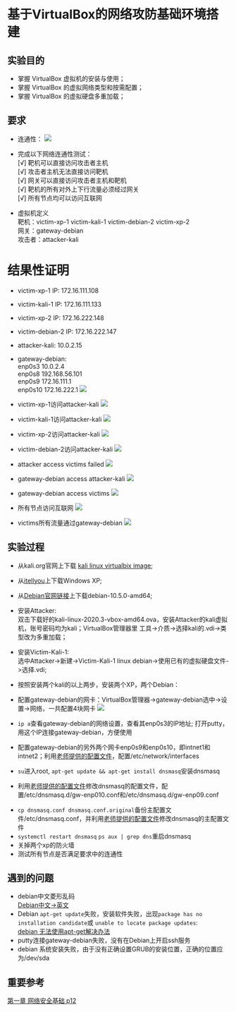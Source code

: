 # 基于VirtualBox的网络攻防基础环境搭建

## 实验目的
- 掌握 VirtualBox 虚拟机的安装与使用；
- 掌握 VirtualBox 的虚拟网络类型和按需配置；
- 掌握 VirtualBox 的虚拟硬盘多重加载；

## 要求
- 连通性：
  ![](chapter1-img/vb-exp-layout.png)

- 完成以下网络连通性测试：  
[√] 靶机可以直接访问攻击者主机  
[√] 攻击者主机无法直接访问靶机  
[√] 网关可以直接访问攻击者主机和靶机  
[√] 靶机的所有对外上下行流量必须经过网关  
[√] 所有节点均可以访问互联网  

- 虚拟机定义  
  靶机：victim-xp-1 victim-kali-1 victim-debian-2 victim-xp-2    
  网关：gateway-debian  
  攻击者：attacker-kali

# 结果性证明
- victim-xp-1 IP: 172.16.111.108
- victim-kali-1 IP: 172.16.111.133
- victim-xp-2 IP: 172.16.222.148
- victim-debian-2 IP: 172.16.222.147
- attacker-kali: 10.0.2.15
- gateway-debian:   
  enp0s3 10.0.2.4  
  enp0s8 192.168.56.101  
  enp0s9 172.16.111.1  
  enp0s10 172.16.222.1
![](chapter1-img/gw-network-settings.PNG)

- victim-xp-1访问attacker-kali
![](chapter1-img/victim-xp-1-ping-attacker.PNG)

- victim-kali-1访问attacker-kali
![](chapter1-img/victim-kali-1-ping-attacker.PNG)

- victim-xp-2访问attacker-kali
![](chapter1-img/victim-xp-2-ping-attacker.PNG)

- victim-debian-2访问attacker-kali
![](chapter1-img/victim-debian-2-ping-attacker.PNG)

- attacker access victims failed
![](chapter1-img/attacker-ping-victims-failed.PNG)

- gateway-debian access attacker-kali
![](chapter1-img/gw-ping-attacker.PNG)

- gateway-debian access victims
![](chapter1-img/gw-ping-victims.PNG)  

- 所有节点访问互联网
![](chapter1-img/nodes-access-internet.PNG)

- victims所有流量通过gateway-debian
![](chapter1-img/gw-network.PNG)


## 实验过程

* 从kali.org官网上下载 [kali linux virtualbix image](https://www.offensive-security.com/kali-linux-vm-vmware-virtualbox-image-download/#1572305786534-030ce714-cc3b);
  
* 从[itellyou](https://msdn.itellyou.cn/)上下载Windows XP;
  
* 从[Debian官网链接](https://www.debian.org/CD/)上下载debian-10.5.0-amd64;
  
* 安装Attacker:   
 双击下载好的kali-linux-2020.3-vbox-amd64.ova，安装Attacker的kali虚拟机，账号密码均为kali；VirtualBox管理器里 工具->介质->选择kali的.vdi->类型改为多重加载；

* 安装Victim-Kali-1:   
选中Attacker->新建->Victim-Kali-1 linux debian->使用已有的虚拟硬盘文件->选择.vdi;

* 按照安装两个kali的以上两步，安装两个XP，两个Debian： 
   
* 配置gateway-debian的网卡：VirtualBox管理器->gateway-debian选中->设置->网络，一共配置4块网卡
![](chapter1-img/gw-wk.PNG)

* `ip a`查看gateway-debian的网络设置，查看其enp0s3的IP地址; 打开putty，用这个IP连接gateway-debian，方便使用

* 配置gateway-debian的另外两个网卡enp0s9和enp0s10，即intnet1和intnet2；利用[老师提供的配置文件](https://gist.github.com/c4pr1c3/8d1a4550aa550fabcbfb33fad9718db1)，配置/etc/network/interfaces

* `su`进入root, `apt-get update && apt-get install dnsmasq`安装dnsmasq
* 利用[老师提供的配置文件](https://gist.github.com/c4pr1c3/8d1a4550aa550fabcbfb33fad9718db1)修改dnsmasq的配置文件，配置/etc/dnsmasq.d/gw-enp010.conf和/etc/dnsmasq.d/gw-enp09.conf

- `cp dnsmasq.conf dnsmasq.conf.original`备份主配置文件/etc/dnsmasq.conf，并利用[老师提供的配置文件](https://gist.github.com/c4pr1c3/8d1a4550aa550fabcbfb33fad9718db1)修改dnsmasq的主配置文件
- `systemctl restart dnsmasq` `ps aux | grep dns`重启dnsmasq
- 关掉两个xp的防火墙
- 测试所有节点是否满足要求中的连通性


## 遇到的问题

- debian中文菱形乱码  
 [Debian中文->英文](https://blog.csdn.net/u013699869/article/details/52614400)
- Debian `apt-get update`失败，安装软件失败，出现`package has no installation candidate`或 `unable to locate package updates`:  
  [debian 无法使用apt-get解决办法](https://blog.csdn.net/jiaqi_327/article/details/21610397)
- putty连接gateway-debian失败，没有在Debian上开启ssh服务
- debian 系统安装失败，由于没有正确设置GRUB的安装位置，正确的位置应为/dev/sda


## 重要参考
[第一章 网络安全基础 p12](https://www.bilibili.com/video/BV16t4y1i7rz?p=12)